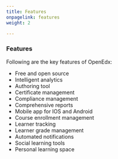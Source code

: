 ```yaml
---
title: Features
onpagelink: features
weight: 2

---
```


### **Features**

Following are the key features of OpenEdx:

- Free and open source
- Intelligent analytics
- Authoring tool
- Certificate management
- Compliance management
- Comprehensive reports
- Mobile app for IOS and Android
- Course enrollment management
- Learner tracking
- Learner grade management
- Automated notifications
- Social learning tools
- Personal learning space
 
